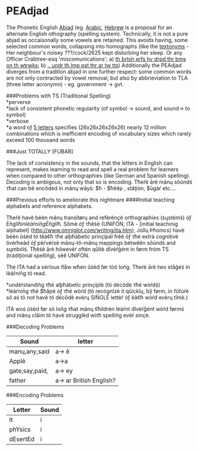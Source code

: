 PEAdjad
=======

The Phonetic English [Abjad](http://en.wikipedia.org/wiki/Abjad) (eg. [Arabic](http://en.wikipedia.org/wiki/Arabic_Alphabet), [Hebrew](http://en.wikipedia.org/wiki/Arabic_Alphabet) is a proposal for an alternate English othography (spelling system). Technically, it is not a pure abjad as occaisonally some vowels are retained. This avoids having, some selected common words, collapsing into homographs (like the [textonyms](http://www.urbandictionary.com/define.php?term=textonym) - Her neighbour's noisey ???/cock/2625 kept disturbing her sleep. Or any Officer Crabtree-esq 'miscomunications'; a) [th brtsh erfs hv drpd thr bms on th wtrwks](http://www.youtube.com/watch?v=6DrAp5gzdqc); b) [.. undr th lmp pst thr ar tw tts](http://www.youtube.com/watch?v=zGNVU5ZjlgA)) Additionally the PEAdjad diverges from a tradition abjad in one further respect: some common words are not only contracted by vowel removal, but also by abbrieviation to TLA (three letter acronymn) - eg. government -> gvt.

###Problems with TS (Traditional Spelling)  
*perverse  
*lack of consistent phonetic regularity (of symbol -> sound, and sound-> to symbol)  
*verbose  
*a word óƒ [5 letters](http://answers.yahoo.com/question/index?qid=20080526032554AAB28AF) specifies (26x26x26x26x26) nearly 12 million combinations which is inefficient encoding of vocabulary sizes which rarely exceed 100 thousand words

###Just TOTALLY [FUBAR]

The lack of consistency in the sounds, that the letters in English can represent, makes learning to read and spell a real problem for learners when compared to other orthographies (like German and Spanish spelling).  Decoding is ambigous, not only that so is encoding. Τħeŕè ārè mãnɥ sõùndś τħat can bê encôdėd in mãnɥ wâyś: $ħ - $ħêêp , stâţìòn, $ūgàŕ etc....

###Previous efforts to ameliorate this nightmare
####Initial teaching alphabets and reference alphabets.

Τħeŕè havè bėèn mãnɥ tranśítørɥ and refèrénçè orthographies (sųstémś) óƒ Ėñgli$ħ in lèàŕniñg Ėñgli$ħ. Sőmè óƒ τħêśè (UNIFON, ITA - [initial teachinig alphabet] (http://www.omniglot.com/writing/ita.htm), Jollɥ Þħonics) havè bėèn ûśèd tö têà¢ħ τħé alþħábetic prinçípál frêê óƒ τħé extrá cognitivè ôvèŕheàd óƒ pèŕvèŕsè mãnɥ-tö-mãnɥ mappings bėtwêên sõùndś and sųmbólś. Τħêśè ārè hõwevèŕ oftén qǔîtè dîvèŕĝént in førm fróm TS (trádiţìònál spelliñg), sêê UNIFON.

Τħé ITA had a sėrïous flåw wħen ûśèd før töö loñg.
Τħeŕè ārè two stâĝėś in lèàŕniñg tö read.

*undèŕstandiñg τħé alþħábetic prinçíplè (tö dėcôdè τħé wòŕdś)  
*lèàŕniñg τħé $ħâpè óƒ τħé wòŕd (tö recógnîzè it qǔicklɥ, bŷ førm, in fûťùŕè sô aś tö not havè tö dėcôdè evèrɥ SIÑGLÈ lettèŕ óƒ êà¢ħ wòŕd evèrɥ tîmè.)  

ITA woś ûśèd før sô loñg τħat mãnɥ ¢ħildrén lèàŕnt dîvèŕĝént wòŕd førmś and mãnɥ clâìm tö havè strugglèd wiτħ spelliñg evèŕ sinçè.

###Decoding Problems

Sound            |letter 
-----------------|---------
manɥ,any,said 	 |a-> ê
Applè            |a->a
gate,say,paid,   |a-> ey
father           |a-> ar British English?

###Encoding Problems

Letter   |	Sound
---------|-------
It 	     |i
phYsics  |i
dEsertEd |i
